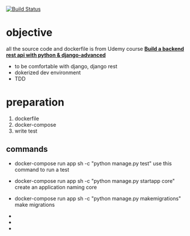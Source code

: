 [![Build Status](https://travis-ci.org/redliu312/recipe-api.svg?branch=master)](https://travis-ci.org/redliu312/recipe-api)


# objective
all the source code and dockerfile is from Udemy course
[**Build a backend rest api with python & django-advanced**](https://www.udemy.com/django-python-advanced/)

- to be comfortable with django, django rest
- dokerized dev environment
- TDD 






# preparation

1. dockerfile
2. docker-compose
3. write test


## commands

- docker-compose run app sh -c "python manage.py test"
use this command to  run a test

- docker-compose run app sh -c "python manage.py startapp core"
create an application naming core

- docker-compose run app sh -c "python manage.py makemigrations" 
make migrations

- 
-
-
